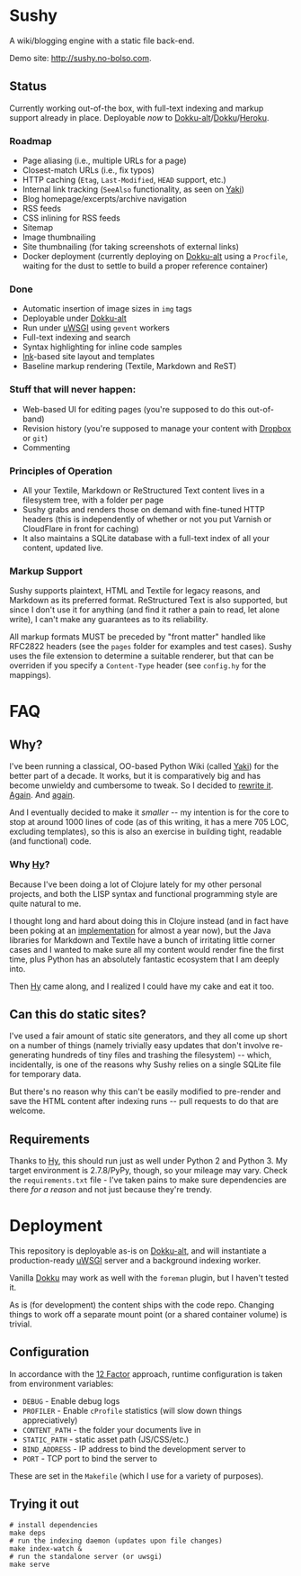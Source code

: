 # Sushy

A wiki/blogging engine with a static file back-end. 

Demo site: <a href="http://sushy.no-bolso.com">http://sushy.no-bolso.com</a>.

## Status

Currently working out-of-the box, with full-text indexing and markup support already in place. Deployable _now_ to [Dokku-alt][da]/[Dokku][dokku]/[Heroku][heroku].

### Roadmap

* Page aliasing (i.e., multiple URLs for a page)
* Closest-match URLs (i.e., fix typos)
* HTTP caching (`Etag`, `Last-Modified`, `HEAD` support, etc.)
* Internal link tracking (`SeeAlso` functionality, as seen on [Yaki][y])
* Blog homepage/excerpts/archive navigation
* RSS feeds
* CSS inlining for RSS feeds
* Sitemap
* Image thumbnailing
* Site thumbnailing (for taking screenshots of external links)
* Docker deployment (currently deploying on [Dokku-alt][da] using a `Procfile`, waiting for the dust to settle to build a proper reference container)

### Done

* Automatic insertion of image sizes in `img` tags
* Deployable under [Dokku-alt][da]
* Run under [uWSGI][uwsgi] using `gevent` workers
* Full-text indexing and search
* Syntax highlighting for inline code samples
* [Ink][ink]-based site layout and templates
* Baseline markup rendering (Textile, Markdown and ReST)

### Stuff that will never happen:

* Web-based UI for editing pages (you're supposed to do this out-of-band)
* Revision history (you're supposed to manage your content with [Dropbox][db] or `git`)
* Commenting

### Principles of Operation

* All your Textile, Markdown or ReStructured Text content lives in a filesystem tree, with a folder per page
* Sushy grabs and renders those on demand with fine-tuned HTTP headers (this is independently of whether or not you put Varnish or CloudFlare in front for caching)
* It also maintains a SQLite database with a full-text index of all your content, updated live.

### Markup Support

Sushy supports plaintext, HTML and Textile for legacy reasons, and Markdown as its preferred format. ReStructured Text is also supported, but since I don't use it for anything (and find it rather a pain to read, let alone write), I can't make any guarantees as to its reliability.

All markup formats MUST be preceded by "front matter" handled like RFC2822 headers (see the `pages` folder for examples and test cases). Sushy uses the file extension to determine a suitable renderer, but that can be overriden if you specify a `Content-Type` header (see `config.hy` for the mappings).

# FAQ

## Why?

I've been running a classical, OO-based Python Wiki (called [Yaki][y]) for the better part of a decade. It works, but it is comparatively big and has become unwieldy and cumbersome to tweak. So I decided to [rewrite it][tng]. [Again][gae]. And [again][clj].

And I eventually decided to make it _smaller_ -- my intention is for the core to stop at around 1000 lines of code (as of this writing, it has a mere 705 LOC, excluding templates), so this is also an exercise in building tight, readable (and functional) code.

### Why [Hy][hy]?

Because I've been doing a lot of Clojure lately for my other personal projects, and both the LISP syntax and functional programming style are quite natural to me.

I thought long and hard about doing this in Clojure instead (and in fact have been poking at an [implementation][clj] for almost a year now), but the Java libraries for Markdown and Textile have a bunch of irritating little corner cases and I wanted to make sure all my content would render fine the first time, plus Python has an absolutely fantastic ecosystem that I am deeply into.

Then [Hy][hy] came along, and I realized I could have my cake and eat it too.

## Can this do static sites?

I've used a fair amount of static site generators, and they all come up short on a number of things (namely trivially easy updates that don't involve re-generating hundreds of tiny files and trashing the filesystem) -- which, incidentally, is one of the reasons why Sushy relies on a single SQLite file for temporary data.

But there's no reason why this can't be easily modified to pre-render and save the HTML content after indexing runs -- pull requests to do that are welcome.

## Requirements

Thanks to [Hy][hy], this should run just as well under Python 2 and Python 3. My target environment is 2.7.8/PyPy, though, so your mileage may vary. Check the `requirements.txt` file - I've taken pains to make sure dependencies are there _for a reason_ and not just because they're trendy.

# Deployment

This repository is deployable as-is on [Dokku-alt][da], and will instantiate a production-ready [uWSGI][uwsgi] server and a background indexing worker. 

Vanilla [Dokku][dokku] may work as well with the `foreman` plugin, but I haven't tested it.

As is (for development) the content ships with the code repo. Changing things to work off a separate mount point (or a shared container volume) is trivial.

## Configuration

In accordance with the [12 Factor][12] approach, runtime configuration is taken from environment variables:

* `DEBUG` - Enable debug logs
* `PROFILER` - Enable `cProfile` statistics (will slow down things appreciatively)
* `CONTENT_PATH` - the folder your documents live in
* `STATIC_PATH`  - static asset path (JS/CSS/etc.)
* `BIND_ADDRESS` - IP address to bind the development server to
* `PORT`         - TCP port to bind the server to

These are set in the `Makefile` (which I use for a variety of purposes).

## Trying it out

```
# install dependencies
make deps
# run the indexing daemon (updates upon file changes)
make index-watch &
# run the standalone server (or uwsgi)
make serve
```

[heroku]: https://www.heroku.com/
[da]: http://dokku-alt.github.io
[dokku]: https://github.com/progrium/dokku
[fig]: http://www.fig.sh
[12]: http://12factor.net/
[hy]: http://hylang.org
[y]: https://github.com/rcarmo/Yaki
[tng]: https://github.com/rcarmo/yaki-tng
[gae]: https://github.com/rcarmo/yaki-gae
[clj]: https://github.com/rcarmo/yaki-clj
[ink]: http://ink.sapo.pt
[uwsgi]: https://github.com/unbit/uwsgi
[db]: http://www.dropbox.com
